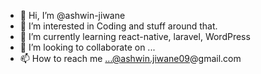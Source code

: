 - 👋 Hi, I’m @ashwin-jiwane
- 👀 I’m interested in Coding and stuff around that.
- 🌱 I’m currently learning  react-native, laravel, WordPress
- 💞️ I’m looking to collaborate on ...
- 📫 How to reach me ...@ashwin.jiwane09@gmail.com

<!---
ashwin-jiwane/ashwin-aj is a ✨ special ✨ repository because its `README.md` (this file) appears on your GitHub profile.
You can click the Preview link to take a look at your changes.
--->
